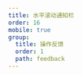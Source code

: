 ```yaml
---
title: 水平滚动通知栏
order: 16
mobile: true
group:
  title: 操作反馈
  order: 1
  path: feedback
---
```


<code src="../demo/NoticeBar.jsx"></code>
<API src="../src/NoticeBar.tsx"></API>
